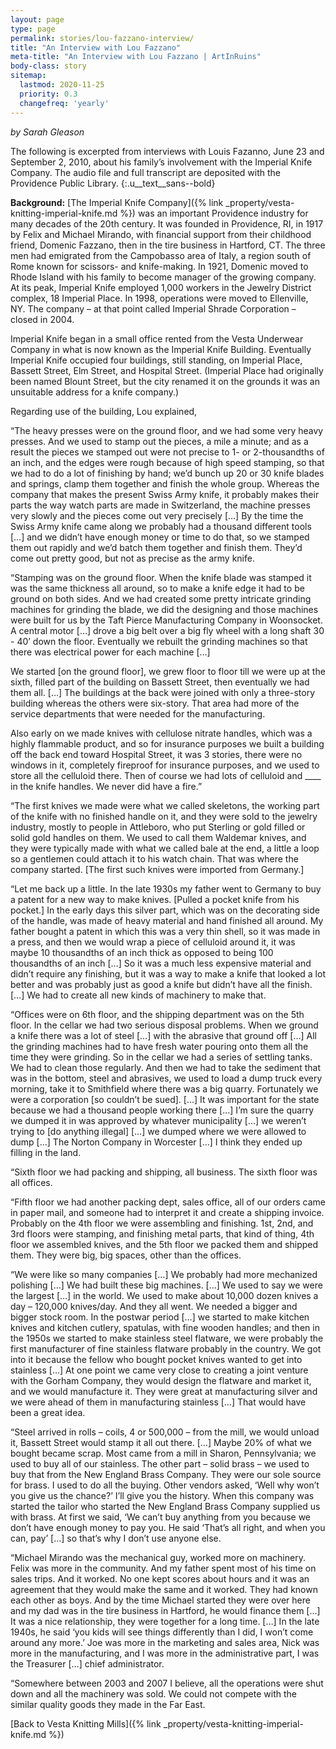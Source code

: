 ```yaml
---
layout: page
type: page
permalink: stories/lou-fazzano-interview/
title: "An Interview with Lou Fazzano"
meta-title: "An Interview with Lou Fazzano | ArtInRuins"
body-class: story
sitemap:
  lastmod: 2020-11-25
  priority: 0.3
  changefreq: 'yearly'
---
```


_by Sarah Gleason_

The following is excerpted from interviews with Louis Fazanno, June 23 and September 2, 2010, about his family’s involvement with the Imperial Knife Company. The audio file and full transcript are deposited with the Providence Public Library.
{:.u__text__sans--bold}

**Background:** [The Imperial Knife Company]({% link _property/vesta-knitting-imperial-knife.md %}) was an important Providence industry for many decades of the 20th century. It was founded in Providence, RI, in 1917 by Felix and Michael Mirando, with financial support from their childhood friend, Domenic Fazzano, then in the tire business in Hartford, CT. The three men had emigrated from the Campobasso area of Italy, a region south of Rome known for scissors- and knife-making. In 1921, Domenic moved to Rhode Island with his family to become manager of the growing company. At its peak, Imperial Knife employed 1,000 workers in the Jewelry District complex, 18 Imperial Place. In 1998, operations were moved to Ellenville, NY. The company – at that point called Imperial Shrade Corporation – closed in 2004.

Imperial Knife began in a small office rented from the Vesta Underwear Company in what is now known as the Imperial Knife Building. Eventually Imperial Knife occupied four buildings, still standing, on Imperial Place, Bassett Street, Elm Street, and Hospital Street. (Imperial Place had originally been named Blount Street, but the city renamed it on the grounds it was an unsuitable address for a knife company.)

Regarding use of the building, Lou explained,

“The heavy presses were on the ground floor, and we had some very heavy presses. And we used to stamp out the pieces, a mile a minute; and as a result the pieces we stamped out were not precise to 1- or 2-thousandths of an inch, and the edges were rough because of high speed stamping, so that we had to do a lot of finishing by hand; we’d bunch up 20 or 30 knife blades and springs, clamp them together and finish the whole group. Whereas the company that makes the present Swiss Army knife, it probably makes their parts the way watch parts are made in Switzerland, the machine presses very slowly and the pieces come out very precisely […] By the time the Swiss Army knife came along we probably had a thousand different tools […] and we didn’t have enough money or time to do that, so we stamped them out rapidly and we’d batch them together and finish them. They’d come out pretty good, but not as precise as the army knife.

“Stamping was on the ground floor. When the knife blade was stamped it was the same thickness all around, so to make a knife edge it had to be ground on both sides. And we had created some pretty intricate grinding machines for grinding the blade, we did the designing and those machines were built for us by the Taft Pierce Manufacturing Company in Woonsocket. A central motor […] drove a big belt over a big fly wheel with a long shaft 30 - 40’ down the floor. Eventually we rebuilt the grinding machines so that there was electrical power for each machine […]

We started [on the ground floor], we grew floor to floor till we were up at the sixth, filled part of the building on Bassett Street, then eventually we had them all. […] The buildings at the back were joined with only a three-story building whereas the others were six-story. That area had more of the service departments that were needed for the manufacturing.

Also early on we made knives with cellulose nitrate handles, which was a highly flammable product, and so for insurance purposes we built a building off the back end toward Hospital Street, it was 3 stories, there were no windows in it, completely fireproof for insurance purposes, and we used to store all the celluloid there. Then of course we had lots of celluloid and ____ in the knife handles. We never did have a fire.”

“The first knives we made were what we called skeletons, the working part of the knife with no finished handle on it, and they were sold to the jewelry industry, mostly to people in Attleboro, who put Sterling or gold filled or solid gold handles on them. We used to call them Waldemar knives, and they were typically made with what we called bale at the end, a little a loop so a gentlemen could attach it to his watch chain. That was where the company started. [The first such knives were imported from Germany.]

“Let me back up a little. In the late 1930s my father went to Germany to buy a patent for a new way to make knives. [Pulled a pocket knife from his pocket.] In the early days this silver part, which was on the decorating side of the handle, was made of heavy material and hand finished all around. My father bought a patent in which this was a very thin shell, so it was made in a press, and then we would wrap a piece of celluloid around it, it was maybe 10 thousandths of an inch thick as opposed to being 100 thousandths of an inch […] So it was a much less expensive material and didn’t require any finishing, but it was a way to make a knife that looked a lot better and was probably just as good a knife but didn’t have all the finish. […] We had to create all new kinds of machinery to make that.

“Offices were on 6th floor, and the shipping department was on the 5th floor. In the cellar we had two serious disposal problems. When we ground a knife there was a lot of steel […] with the abrasive that ground off […] All the grinding machines had to have fresh water pouring onto them all the time they were grinding. So in the cellar we had a series of settling tanks. We had to clean those regularly. And then we had to take the sediment that was in the bottom, steel and abrasives, we used to load a dump truck every morning, take it to Smithfield where there was a big quarry. Fortunately we were a corporation [so couldn’t be sued]. […] It was important for the state because we had a thousand people working there […] I’m sure the quarry we dumped it in was approved by whatever municipality […] we weren’t trying to [do anything illegal] […] we dumped where we were allowed to dump […] The Norton Company in Worcester […] I think they ended up filling in the land.

“Sixth floor we had packing and shipping, all business. The sixth floor was all offices.

“Fifth floor we had another packing dept, sales office, all of our orders came in paper mail, and someone had to interpret it and create a shipping invoice. Probably on the 4th floor we were assembling and finishing. 1st, 2nd, and 3rd floors were stamping, and finishing metal parts, that kind of thing, 4th floor we assembled knives, and the 5th floor we packed them and shipped them. They were big, big spaces, other than the offices.

“We were like so many companies […] We probably had more mechanized polishing […] We had built these big machines. […] We used to say we were the largest […] in the world. We used to make about 10,000 dozen knives a day – 120,000 knives/day. And they all went. We needed a bigger and bigger stock room. In the postwar period […] we started to make kitchen knives and kitchen cutlery, spatulas, with fine wooden handles; and then in the 1950s we started to make stainless steel flatware, we were probably the first manufacturer of fine stainless flatware probably in the country. We got into it because the fellow who bought pocket knives wanted to get into stainless […] At one point we came very close to creating a joint venture with the Gorham Company, they would design the flatware and market it, and we would manufacture it. They were great at manufacturing silver and we were ahead of them in manufacturing stainless […] That would have been a great idea.

“Steel arrived in rolls – coils, 4 or 500,000 – from the mill, we would unload it, Bassett Street would stamp it all out there. […] Maybe 20% of what we bought became scrap. Most came from a mill in Sharon, Pennsylvania; we used to buy all of our stainless. The other part – solid brass – we used to buy that from the New England Brass Company. They were our sole source for brass. I used to do all the buying. Other vendors asked, ‘Well why won’t you give us the chance?’ I’ll give you the history. When this company was started the tailor who started the New England Brass Company supplied us with brass. At first we said, ‘We can’t buy anything from you because we don’t have enough money to pay you. He said ‘That’s all right, and when you can, pay’ […] so that’s why I don’t use anyone else.

“Michael Mirando was the mechanical guy, worked more on machinery. Felix was more in the community. And my father spent most of his time on sales trips. And it worked. No one kept scores about hours and it was an agreement that they would make the same and it worked. They had known each other as boys. And by the time Michael started they were over here and my dad was in the tire business in Hartford, he would finance them […] It was a nice relationship, they were together for a long time. […] In the late 1940s, he said ‘you kids will see things differently than I did, I won’t come around any more.’ Joe was more in the marketing and sales area, Nick was more in the manufacturing, and I was more in the administrative part, I was the Treasurer […] chief administrator.

“Somewhere between 2003 and 2007 I believe, all the operations were shut down and all the machinery was sold. We could not compete with the similar quality goods they made in the Far East.

[Back to Vesta Knitting Mills]({% link _property/vesta-knitting-imperial-knife.md %})
